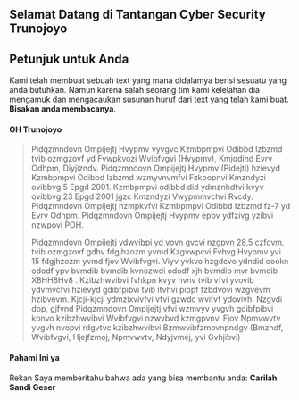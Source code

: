 ## Selamat Datang di Tantangan Cyber Security Trunojoyo

## Petunjuk untuk Anda
Kami telah membuat sebuah text yang mana didalamya berisi sesuatu yang anda butuhkan. 
Namun karena salah seorang tim kami kelelahan dia mengamuk dan mengacaukan susunan huruf dari text yang telah kami buat. **Bisakan anda membacanya**.


#### OH Trunojoyo
>Pidqzmndovn Ompijejtj Hvypmv vyvgvc Kzmbpmpvi Odibbd Izbzmd tvib ozmgzovf yd Fvwpkvozi Wvibfvgvi (Hvypmv), Kmjqdind Evrv Odhpm, Diyjizndv. Pidqzmndovn Ompijejtj Hvypmv (Pidejtj) hzievyd Kzmbpmpvi Odibbd Izbzmd wzmyvnvmfvi Fzkpopnvi Kmzndyzi ovibbvg 5 Epgd 2001. Kzmbpmpvi odibbd did ydmznhdfvi kvyv ovibbvg 23 Epgd 2001 jgzc Kmzndyzi Vwypmmvchvi Rvcdy. Pidqzmndovn Ompijejtj hzmpkvfvi Kzmbpmpvi Odibbd Izbzmd fz-7 yd Evrv Odhpm. Pidqzmndovn Ompijejtj Hvypmv epbv ydfzivg yzibvi nzwpovi POH.
>
>Pidqzmndovn Ompijejtj ydwvibpi yd vovn gvcvi nzgpvn 28,5 czfovm, tvib ozmgzovf gdhv fdgjhzozm yvmd Kzgvwpcvi Fvhvg Hvypmv yvi 15 fdgjhzozm yvmd fjov Wvibfvgvi. Viyv yvkvo hzgdcvo ydndid cookn ododf ypv bvmdib bvmdib kvnozwdi ododf xjh bvmdib mvr bvmdib X8HH8Hv8 . Kzibzhwvibvi fvhkpn kvyv hvnv tvib vfvi yvovib ydvmvcfvi hzievyd gdibfpibvi tvib itvhvi piopf fzbdvovi wzgvevm hzibvevm. Kjcji-kjcji ydmzixvivfvi vfvi gzwdc wvitvf ydovivh. Nzgvdi dop, gjfvnd Pidqzmndovn Ompijejtj vfvi wzmvyv yvgvh gdibfpibvi kpnvo kzibzhwvibvi Wvibfvgvi nzwvbvd kzmgpvnvi Fjov Npmvwvtv yvgvh nvopvi rdgvtvc kzibzhwvibvi Bzmwvibfzmovnpndgv (Bmzndf, Wvibfvgvi, Hjejfzmoj, Npmvwvtv, Ndyjvmej, yvi Gvhjibvi)


#### Pahami Ini ya
Rekan Saya memberitahu bahwa ada yang bisa membantu anda:
**Carilah Sandi Geser**




